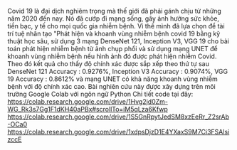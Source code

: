 Covid 19 là đại dịch nghiêm trọng mà thế giới đã phải gánh chịu từ những năm 2020 đến nay. Nó đã cướp đi mạng sống, gây ảnh hưởng sức khỏe, tiền bạc, y tế cho mọi quốc gia nhiễm bệnh. Vì thế mình đã lựa chọn để tài trí tuệ nhân tạo "Phát hiện và khoanh vùng nhiễm bệnh covid 19 bằng kỹ thuật học sâu, sử dụng 3 mạng DenseNet 121, Inception V3, VGG 19 cho bài toán phát hiện nhiễm bệnh từ ảnh chụp phổi và sử dụng mạng UNET để khoanh vùng nhiễm bệnh nếu hình ảnh đó được phát hiện nhiễm Covid.
Theo đó kết quả cho thấy độ chính xác được sắp xếp theo thứ tự sau DenseNet 121 Accuracy : 0.9276%, Inception V3 Accuracy : 0.9074%, VGG 19 Accuracy : 0.8612% và mạng UNET có khả năng khoanh vùng nhiễm bệnh với độ chính xác cao.
Bài nghiên cứu này được xây dựng trên môi trường Google Colab với ngôn ngữ Python
Chi tiết code tại đây: 
https://colab.research.google.com/drive/1Hvg2jd0Zm-WG_Rk3s7Gg1F1dKH40aPBx#scrollTo=iM5qLza6Kfwp
https://colab.research.google.com/drive/1S5GnRpytJedSM8xzEeRr_Z2srAb-OCa0
https://colab.research.google.com/drive/1xdpsDjzD1E4YXaxS9M7Ci3FSAlsizccE

